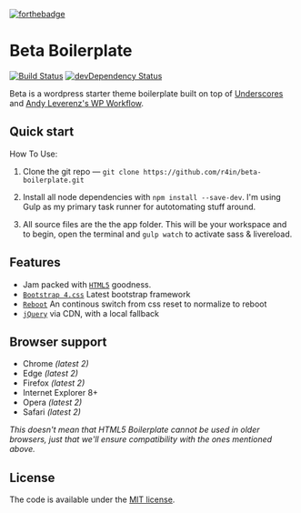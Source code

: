 [![forthebadge](https://forthebadge.com/images/badges/built-with-love.svg)](https://forthebadge.com)

# Beta Boilerplate

[![Build Status](https://travis-ci.org/h5bp/html5-boilerplate.svg)](https://travis-ci.org/h5bp/html5-boilerplate)
[![devDependency Status](https://david-dm.org/h5bp/html5-boilerplate/dev-status.svg)](https://david-dm.org/h5bp/html5-boilerplate#info=devDependencies)

Beta is a wordpress starter theme boilerplate built on top of [Underscores](https://underscores.me/) and [Andy Leverenz's WP Workflow](https://bitbucket.org/justalever/startertheme/src/master/).


## Quick start

How To Use:

1.  Clone the git repo — `git clone https://github.com/r4in/beta-boilerplate.git`

2.  Install all node dependencies with `npm install --save-dev`. I'm using Gulp as my primary task runner for autotomating stuff around.

3.  All source files are the the app folder. This will be your workspace and to begin, open the terminal and `gulp watch` to activate sass & livereload.

## Features

- Jam packed with [`HTML5`](https://html5boilerplate.com/) goodness.
- [`Bootstrap 4.css`](https://getbootstrap.com/)
  Latest bootstrap framework
- [`Reboot`](https://github.com/twbs/bootstrap/blob/v4-dev/scss/_reboot.scss)
  An continous switch from css reset to normalize to reboot
- [`jQuery`](https://jquery.com/) via CDN, with a local fallback

## Browser support

- Chrome _(latest 2)_
- Edge _(latest 2)_
- Firefox _(latest 2)_
- Internet Explorer 8+
- Opera _(latest 2)_
- Safari _(latest 2)_

_This doesn't mean that HTML5 Boilerplate cannot be used in older browsers, just that we'll ensure compatibility with the ones mentioned above._

## License

The code is available under the [MIT license](LICENSE.txt).
